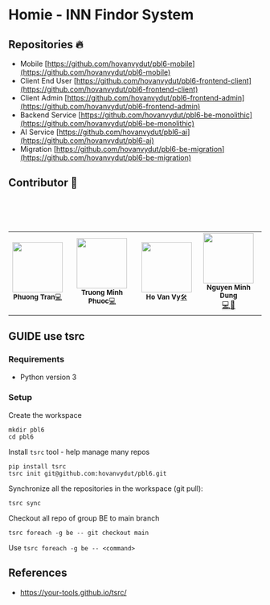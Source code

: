 
# Homie - INN Findor System
## Repositories 🔥
* Mobile [https://github.com/hovanvydut/pbl6-mobile](https://github.com/hovanvydut/pbl6-mobile)
* Client End User [https://github.com/hovanvydut/pbl6-frontend-client](https://github.com/hovanvydut/pbl6-frontend-client)
* Client Admin [https://github.com/hovanvydut/pbl6-frontend-admin](https://github.com/hovanvydut/pbl6-frontend-admin)
* Backend Service [https://github.com/hovanvydut/pbl6-be-monolithic](https://github.com/hovanvydut/pbl6-be-monolithic)
* AI Service [https://github.com/hovanvydut/pbl6-ai](https://github.com/hovanvydut/pbl6-ai)
* Migration [https://github.com/hovanvydut/pbl6-be-migration](https://github.com/hovanvydut/pbl6-be-migration)


## Contributor 🌟
<table>
  <tr>
    <td align="center"><img src="https://avatars.githubusercontent.com/u/61351523?v=4" width="100px;" alt=""/><br /><sub><b>Phuong Tran</b><a href="https://github.com/hovanvydut/pbl6-frontend-client/commits?author=pphuongdut" title="Frontend Dev">💻</a> </sub></td><br />
    <td align="center"><img src="https://avatars.githubusercontent.com/u/65323507?v=4" width="100px;" alt=""/><br /><sub><b>Truong Minh Phuoc</b><a href="https://github.com/hovanvydut/pbl6-frontend-client/commits?author=phuocleoceo" title="Frontend Dev">💻</a> </sub></td><br />
    <td align="center"><img src="https://avatars.githubusercontent.com/u/54426113?v=4" width="100px;" alt=""/><br /><sub><b>Ho Van Vy</b><a href="https://github.com/hovanvydut/pbl6-frontend-client/commits?author=hovanvydut" title="Devops">🛠</a></sub></td><br />
    <td align="center"><img src="https://avatars.githubusercontent.com/u/63831488?v=4" width="100px;" alt=""/><br /><sub><b>Nguyen Minh Dung</b></sub></a><br /><a href="https://github.com/hovanvydut/pbl6-mobile/commits?author=dungngminh" title="Mobile Dev">💻📱</a>
</tr>
</table>

## GUIDE use tsrc

### Requirements
- Python version 3

### Setup

Create the workspace
```
mkdir pbl6
cd pbl6
```

Install `tsrc` tool - help manage many repos
```
pip install tsrc
tsrc init git@github.com:hovanvydut/pbl6.git
```

Synchronize all the repositories in the workspace (git pull):
```
tsrc sync
```

Checkout all repo of group BE to main branch
```
tsrc foreach -g be -- git checkout main
```

Use `tsrc foreach -g be -- <command>`

## References

* https://your-tools.github.io/tsrc/
